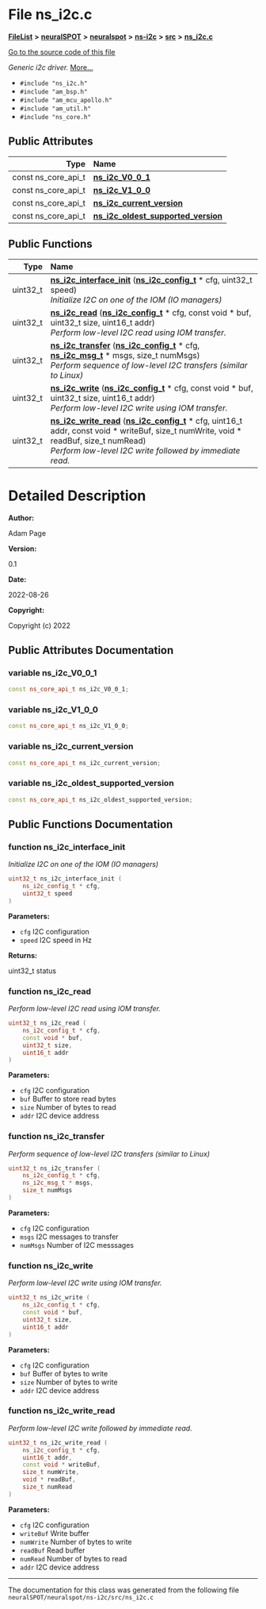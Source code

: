 

# File ns\_i2c.c



[**FileList**](files.md) **>** [**neuralSPOT**](dir_75594cce7c7773aa3cb253214bf56510.md) **>** [**neuralspot**](dir_b737d82f35ec218ac5a7ef4105db9c0e.md) **>** [**ns-i2c**](dir_cc1f492d5d9f73ec0b0ac0581cc456e0.md) **>** [**src**](dir_d6c56226b0c7cd8d6baff594b5865597.md) **>** [**ns\_i2c.c**](ns__i2c_8c.md)

[Go to the source code of this file](ns__i2c_8c_source.md)

_Generic i2c driver._ [More...](#detailed-description)

* `#include "ns_i2c.h"`
* `#include "am_bsp.h"`
* `#include "am_mcu_apollo.h"`
* `#include "am_util.h"`
* `#include "ns_core.h"`





















## Public Attributes

| Type | Name |
| ---: | :--- |
|  const ns\_core\_api\_t | [**ns\_i2c\_V0\_0\_1**](#variable-ns_i2c_v0_0_1)  <br> |
|  const ns\_core\_api\_t | [**ns\_i2c\_V1\_0\_0**](#variable-ns_i2c_v1_0_0)  <br> |
|  const ns\_core\_api\_t | [**ns\_i2c\_current\_version**](#variable-ns_i2c_current_version)  <br> |
|  const ns\_core\_api\_t | [**ns\_i2c\_oldest\_supported\_version**](#variable-ns_i2c_oldest_supported_version)  <br> |
















## Public Functions

| Type | Name |
| ---: | :--- |
|  uint32\_t | [**ns\_i2c\_interface\_init**](#function-ns_i2c_interface_init) ([**ns\_i2c\_config\_t**](structns__i2c__config__t.md) \* cfg, uint32\_t speed) <br>_Initialize I2C on one of the IOM (IO managers)_  |
|  uint32\_t | [**ns\_i2c\_read**](#function-ns_i2c_read) ([**ns\_i2c\_config\_t**](structns__i2c__config__t.md) \* cfg, const void \* buf, uint32\_t size, uint16\_t addr) <br>_Perform low-level I2C read using IOM transfer._  |
|  uint32\_t | [**ns\_i2c\_transfer**](#function-ns_i2c_transfer) ([**ns\_i2c\_config\_t**](structns__i2c__config__t.md) \* cfg, [**ns\_i2c\_msg\_t**](structns__i2c__msg__t.md) \* msgs, size\_t numMsgs) <br>_Perform sequence of low-level I2C transfers (similar to Linux)_  |
|  uint32\_t | [**ns\_i2c\_write**](#function-ns_i2c_write) ([**ns\_i2c\_config\_t**](structns__i2c__config__t.md) \* cfg, const void \* buf, uint32\_t size, uint16\_t addr) <br>_Perform low-level I2C write using IOM transfer._  |
|  uint32\_t | [**ns\_i2c\_write\_read**](#function-ns_i2c_write_read) ([**ns\_i2c\_config\_t**](structns__i2c__config__t.md) \* cfg, uint16\_t addr, const void \* writeBuf, size\_t numWrite, void \* readBuf, size\_t numRead) <br>_Perform low-level I2C write followed by immediate read._  |




























# Detailed Description




**Author:**

Adam Page 




**Version:**

0.1 




**Date:**

2022-08-26




**Copyright:**

Copyright (c) 2022 





    
## Public Attributes Documentation




### variable ns\_i2c\_V0\_0\_1 

```C++
const ns_core_api_t ns_i2c_V0_0_1;
```






### variable ns\_i2c\_V1\_0\_0 

```C++
const ns_core_api_t ns_i2c_V1_0_0;
```






### variable ns\_i2c\_current\_version 

```C++
const ns_core_api_t ns_i2c_current_version;
```






### variable ns\_i2c\_oldest\_supported\_version 

```C++
const ns_core_api_t ns_i2c_oldest_supported_version;
```



## Public Functions Documentation




### function ns\_i2c\_interface\_init 

_Initialize I2C on one of the IOM (IO managers)_ 
```C++
uint32_t ns_i2c_interface_init (
    ns_i2c_config_t * cfg,
    uint32_t speed
) 
```





**Parameters:**


* `cfg` I2C configuration 
* `speed` I2C speed in Hz 



**Returns:**

uint32\_t status 





        



### function ns\_i2c\_read 

_Perform low-level I2C read using IOM transfer._ 
```C++
uint32_t ns_i2c_read (
    ns_i2c_config_t * cfg,
    const void * buf,
    uint32_t size,
    uint16_t addr
) 
```





**Parameters:**


* `cfg` I2C configuration 
* `buf` Buffer to store read bytes 
* `size` Number of bytes to read 
* `addr` I2C device address 




        



### function ns\_i2c\_transfer 

_Perform sequence of low-level I2C transfers (similar to Linux)_ 
```C++
uint32_t ns_i2c_transfer (
    ns_i2c_config_t * cfg,
    ns_i2c_msg_t * msgs,
    size_t numMsgs
) 
```





**Parameters:**


* `cfg` I2C configuration 
* `msgs` I2C messages to transfer 
* `numMsgs` Number of I2C messsages 




        



### function ns\_i2c\_write 

_Perform low-level I2C write using IOM transfer._ 
```C++
uint32_t ns_i2c_write (
    ns_i2c_config_t * cfg,
    const void * buf,
    uint32_t size,
    uint16_t addr
) 
```





**Parameters:**


* `cfg` I2C configuration 
* `buf` Buffer of bytes to write 
* `size` Number of bytes to write 
* `addr` I2C device address 




        



### function ns\_i2c\_write\_read 

_Perform low-level I2C write followed by immediate read._ 
```C++
uint32_t ns_i2c_write_read (
    ns_i2c_config_t * cfg,
    uint16_t addr,
    const void * writeBuf,
    size_t numWrite,
    void * readBuf,
    size_t numRead
) 
```





**Parameters:**


* `cfg` I2C configuration 
* `writeBuf` Write buffer 
* `numWrite` Number of bytes to write 
* `readBuf` Read buffer 
* `numRead` Number of bytes to read 
* `addr` I2C device address 




        

------------------------------
The documentation for this class was generated from the following file `neuralSPOT/neuralspot/ns-i2c/src/ns_i2c.c`

